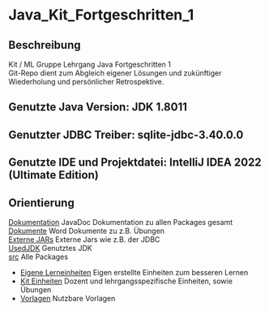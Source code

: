 # Java_Kit_Fortgeschritten_1

## Beschreibung
Kit / ML Gruppe Lehrgang Java Fortgeschritten 1<br>
Git-Repo dient zum Abgleich eigener Lösungen und zukünftiger Wiederholung und persönlicher Retrospektive.

## Genutzte Java Version: JDK 1.8011 

## Genutzter JDBC Treiber: sqlite-jdbc-3.40.0.0

## Genutzte IDE und Projektdatei: IntelliJ IDEA 2022 (Ultimate Edition)

## Orientierung
[Dokumentation](../../tree/master/Dokumentation/) JavaDoc Dokumentation zu allen Packages gesamt<br>
[Dokumente](../../tree/master/Dokumente/) Word Dokumente zu z.B. Übungen<br>
[Externe JARs](../../tree/master/Externe%20JARs/) Externe Jars wie z.B. der JDBC<br>
[UsedJDK](../../tree/master/UsedJDK/) Genutztes JDK<br>
[src](../../tree/master/src/) Alle Packages<br>
- [Eigene Lerneinheiten](../../tree/master/src/Eigene_Lerneinheiten/) Eigen erstellte Einheiten zum besseren Lernen
- [Kit Einheiten](../../tree/master/src/KIT_Einheiten/) Dozent und lehrgangsspezifische Einheiten, sowie Übungen
- [Vorlagen](../../tree/master/src/Vorlagen/) Nutzbare Vorlagen
